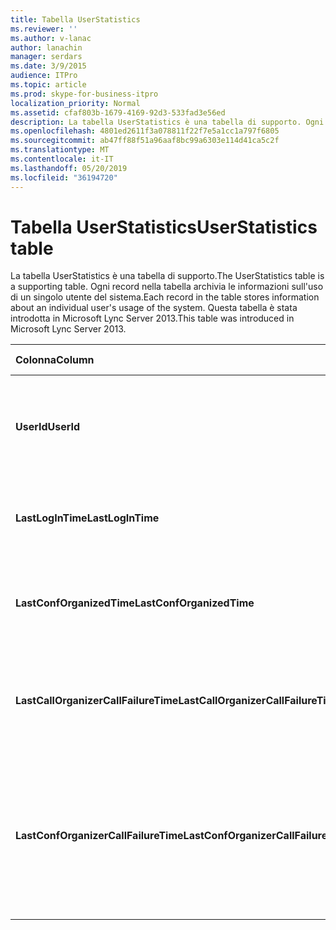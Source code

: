 ```yaml
---
title: Tabella UserStatistics
ms.reviewer: ''
ms.author: v-lanac
author: lanachin
manager: serdars
ms.date: 3/9/2015
audience: ITPro
ms.topic: article
ms.prod: skype-for-business-itpro
localization_priority: Normal
ms.assetid: cfaf803b-1679-4169-92d3-533fad3e56ed
description: La tabella UserStatistics è una tabella di supporto. Ogni record nella tabella archivia le informazioni sull'uso di un singolo utente del sistema. Questa tabella è stata introdotta in Microsoft Lync Server 2013.
ms.openlocfilehash: 4801ed2611f3a078811f22f7e5a1cc1a797f6805
ms.sourcegitcommit: ab47ff88f51a96aaf8bc99a6303e114d41ca5c2f
ms.translationtype: MT
ms.contentlocale: it-IT
ms.lasthandoff: 05/20/2019
ms.locfileid: "36194720"
---
```

# <a name="userstatistics-table"></a><span data-ttu-id="4f601-105">Tabella UserStatistics</span><span class="sxs-lookup"><span data-stu-id="4f601-105">UserStatistics table</span></span>
 
<span data-ttu-id="4f601-106">La tabella UserStatistics è una tabella di supporto.</span><span class="sxs-lookup"><span data-stu-id="4f601-106">The UserStatistics table is a supporting table.</span></span> <span data-ttu-id="4f601-107">Ogni record nella tabella archivia le informazioni sull'uso di un singolo utente del sistema.</span><span class="sxs-lookup"><span data-stu-id="4f601-107">Each record in the table stores information about an individual user's usage of the system.</span></span> <span data-ttu-id="4f601-108">Questa tabella è stata introdotta in Microsoft Lync Server 2013.</span><span class="sxs-lookup"><span data-stu-id="4f601-108">This table was introduced in Microsoft Lync Server 2013.</span></span>
  
|<span data-ttu-id="4f601-109">**Colonna**</span><span class="sxs-lookup"><span data-stu-id="4f601-109">**Column**</span></span>|<span data-ttu-id="4f601-110">**Tipo di dati**</span><span class="sxs-lookup"><span data-stu-id="4f601-110">**Data Type**</span></span>|<span data-ttu-id="4f601-111">**Chiave/indice**</span><span class="sxs-lookup"><span data-stu-id="4f601-111">**Key/Index**</span></span>|<span data-ttu-id="4f601-112">**Dettagli**</span><span class="sxs-lookup"><span data-stu-id="4f601-112">**Details**</span></span>|
|:-----|:-----|:-----|:-----|
|<span data-ttu-id="4f601-113">**UserId**</span><span class="sxs-lookup"><span data-stu-id="4f601-113">**UserId**</span></span> <br/> |<span data-ttu-id="4f601-114">int</span><span class="sxs-lookup"><span data-stu-id="4f601-114">int</span></span>  <br/> |<span data-ttu-id="4f601-115">Principale</span><span class="sxs-lookup"><span data-stu-id="4f601-115">Primary</span></span>  <br/> |<span data-ttu-id="4f601-116">Numero univoco che identifica questo utente.</span><span class="sxs-lookup"><span data-stu-id="4f601-116">Unique number identifying this user.</span></span>  <br/> |
|<span data-ttu-id="4f601-117">**LastLogInTime**</span><span class="sxs-lookup"><span data-stu-id="4f601-117">**LastLogInTime**</span></span> <br/> |<span data-ttu-id="4f601-118">DateTime</span><span class="sxs-lookup"><span data-stu-id="4f601-118">datetime</span></span>  <br/> ||<span data-ttu-id="4f601-119">Ultima volta che l'utente ha effettuato l'accesso.</span><span class="sxs-lookup"><span data-stu-id="4f601-119">Last time the user logged in.</span></span>  <br/> |
|<span data-ttu-id="4f601-120">**LastConfOrganizedTime**</span><span class="sxs-lookup"><span data-stu-id="4f601-120">**LastConfOrganizedTime**</span></span> <br/> |<span data-ttu-id="4f601-121">DateTime</span><span class="sxs-lookup"><span data-stu-id="4f601-121">datetime</span></span>  <br/> ||<span data-ttu-id="4f601-122">L'ultima volta che l'utente ha organizzato una conferenza.</span><span class="sxs-lookup"><span data-stu-id="4f601-122">Last time the user organized a conference.</span></span>  <br/> |
|<span data-ttu-id="4f601-123">**LastCallOrganizerCallFailureTime**</span><span class="sxs-lookup"><span data-stu-id="4f601-123">**LastCallOrganizerCallFailureTime**</span></span> <br/> |<span data-ttu-id="4f601-124">DateTime</span><span class="sxs-lookup"><span data-stu-id="4f601-124">datetime</span></span>  <br/> ||<span data-ttu-id="4f601-125">L'ultima volta che l'utente ha riscontrato un errore di chiamata.</span><span class="sxs-lookup"><span data-stu-id="4f601-125">Last time the user experienced a call failure.</span></span>  <br/> |
|<span data-ttu-id="4f601-126">**LastConfOrganizerCallFailureTime**</span><span class="sxs-lookup"><span data-stu-id="4f601-126">**LastConfOrganizerCallFailureTime**</span></span> <br/> |<span data-ttu-id="4f601-127">DateTime</span><span class="sxs-lookup"><span data-stu-id="4f601-127">datetime</span></span>  <br/> ||<span data-ttu-id="4f601-128">L'ultima volta che l'utente ha sperimentato un errore di chiamata come organizzatore di conferenze.</span><span class="sxs-lookup"><span data-stu-id="4f601-128">Last time the user experienced a call failure as a conference organizer.</span></span>  <br/> |
   

